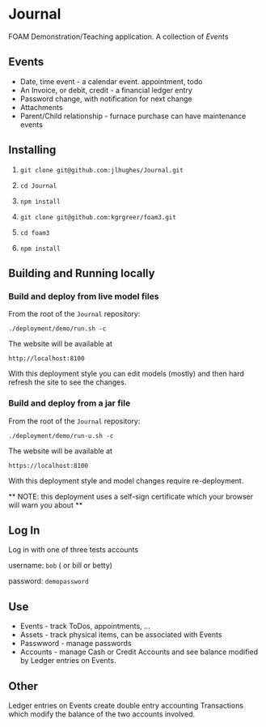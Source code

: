 # Journal 
FOAM Demonstration/Teaching application. 
A collection of *Event*s

## Events
* Date, time event - a calendar event. appointment, todo
* An Invoice, or debit, credit - a financial ledger entry
* Password change, with notification for next change
* Attachments
* Parent/Child relationship - furnace purchase can have maintenance events

## Installing

1. `git clone git@github.com:jlhughes/Journal.git`

1. `cd Journal`

1. `npm install`

1. `git clone git@github.com:kgrgreer/foam3.git`

1. `cd foam3`

1. `npm install`

## Building and Running locally
### Build and deploy from live model files

From the root of the `Journal` repository:

`./deployment/demo/run.sh -c`

The website will be available at 

`http://localhost:8100`

With this deployment style you can edit models (mostly) and then hard refresh the site to see the changes.

### Build and deploy from a jar file

From the root of the `Journal` repository:

`./deployment/demo/run-u.sh -c`

The website will be available at 

`https://localhost:8100`

With this deployment style and model changes require re-deployment.

** NOTE: this deployment uses a self-sign certificate which your browser will warn you about **

## Log In

Log in with one of three tests accounts

username: `bob` ( or bill or betty)

password: `demopassword`

## Use
- Events - track ToDos, appointments, ... 
- Assets - track physical items, can be associated with Events
- Passwword - manage passwords
- Accounts - manage Cash or Credit Accounts and see balance modified by Ledger entries on Events.

## Other 
Ledger entries on Events create double entry accounting Transactions which modify the balance of the two accounts involved. 
